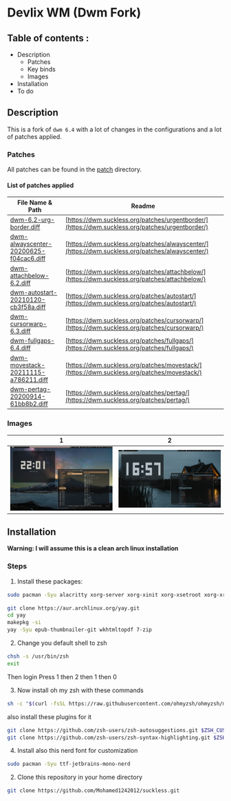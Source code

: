 # Devlix WM (Dwm Fork)

## Table of contents :

* Description
    * Patches
    * Key binds
    * Images
* Installation
* To do

## Description

This is a fork of `dwm 6.4` with a lot of changes in the configurations and a lot of patches applied.

### Patches

All patches can be found in the [patch](patch/) directory.

#### List of patches applied
| File Name & Path | Readme |
|-------------|--------|
[dwm-6.2-urg-border.diff](patch/dwm-6.2-urg-border.diff)|[https://dwm.suckless.org/patches/urgentborder/](https://dwm.suckless.org/patches/urgentborder/)
[dwm-alwayscenter-20200625-f04cac6.diff](patch/dwm-alwayscenter-20200625-f04cac6.diff)|[https://dwm.suckless.org/patches/alwayscenter/](https://dwm.suckless.org/patches/alwayscenter/)
[dwm-attachbelow-6.2.diff](patch/dwm-attachbelow-6.2.diff)|[https://dwm.suckless.org/patches/attachbelow/](https://dwm.suckless.org/patches/attachbelow/)
[dwm-autostart-20210120-cb3f58a.diff](patch/dwm-autostart-20210120-cb3f58a.diff)|[https://dwm.suckless.org/patches/autostart/](https://dwm.suckless.org/patches/autostart/)
[dwm-cursorwarp-6.3.diff](patch/dwm-cursorwarp-6.3.diff)|[https://dwm.suckless.org/patches/cursorwarp/](https://dwm.suckless.org/patches/cursorwarp/)
[dwm-fullgaps-6.4.diff](patch/dwm-fullgaps-6.4.diff)|[https://dwm.suckless.org/patches/fullgaps/](https://dwm.suckless.org/patches/fullgaps/)
[dwm-movestack-20211115-a786211.diff](patch/dwm-movestack-20211115-a786211.diff)|[https://dwm.suckless.org/patches/movestack/](https://dwm.suckless.org/patches/movestack/)
[dwm-pertag-20200914-61bb8b2.diff](patch/dwm-pertag-20200914-61bb8b2.diff)|[https://dwm.suckless.org/patches/pertag/](https://dwm.suckless.org/patches/pertag/)

### Images
| 1 | 2 |
|---|---|
![devlix](screenshots/scrot1.png)|![devlix](screenshots/scrot2.png)

## Installation

**Warning: I will assume this is a clean arch linux installation**
### Steps

1. Install these packages:

```bash
sudo pacman -Syu alacritty xorg-server xorg-xinit xorg-xsetroot xorg-xrandr feh picom python-pywal neofetch lf ueberzug ffmpegthumbnailer imagemagick poppler base-devel git bat chafa unzip p7zip unrar cardoc docx2txt odt2txt gnumeric exiftool zsh vim go
```

```bash
git clone https://aur.archlinux.org/yay.git
cd yay
makepkg -si
yay -Syu epub-thumbnailer-git wkhtmltopdf 7-zip
```
2. Change you default shell to zsh

```bash
chsh -s /usr/bin/zsh
exit
```
Then login
Press 1 then 2 then 1 then 0

3. Now install oh my zsh with these commands

```bash
sh -c "$(curl -fsSL https://raw.githubusercontent.com/ohmyzsh/ohmyzsh/master/tools/install.sh)"
```

also install these plugins for it

```bash
git clone https://github.com/zsh-users/zsh-autosuggestions.git $ZSH_CUSTOM/plugins/zsh-autosuggestions
git clone https://github.com/zsh-users/zsh-syntax-highlighting.git $ZSH_CUSTOM/plugins/zsh-syntax-highlighting
```

4. Install also this nerd font for customization

```bash
sudo pacman -Syu ttf-jetbrains-mono-nerd
```

2. Clone this repository in your home directory

```bash
git clone https://github.com/Mohamed1242012/suckless.git
```
